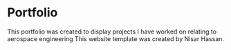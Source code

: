 # Portfolio
This portfolio was created to display projects I have worked on relating to aerospace engineering
This website template was created by Nisar Hassan.
